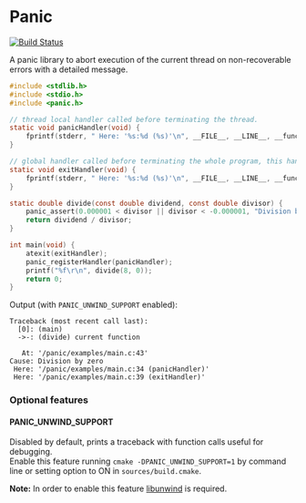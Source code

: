 # Panic

[![Build Status](https://travis-ci.org/daddinuz/panic.svg?branch=master)](https://travis-ci.org/daddinuz/panic)

A panic library to abort execution of the current thread on non-recoverable errors with a detailed message.

```c
#include <stdlib.h>
#include <stdio.h>
#include <panic.h>

// thread local handler called before terminating the thread.
static void panicHandler(void) {
    fprintf(stderr, " Here: '%s:%d (%s)'\n", __FILE__, __LINE__, __func__);
}

// global handler called before terminating the whole program, this handler will run after panicHandler.
static void exitHandler(void) {
    fprintf(stderr, " Here: '%s:%d (%s)'\n", __FILE__, __LINE__, __func__);
}

static double divide(const double dividend, const double divisor) {
    panic_assert(0.000001 < divisor || divisor < -0.000001, "Division by zero");
    return dividend / divisor;
}

int main(void) {
    atexit(exitHandler);
    panic_registerHandler(panicHandler);
    printf("%f\r\n", divide(8, 0));
    return 0;
}
```

Output (with `PANIC_UNWIND_SUPPORT` enabled):

```text
Traceback (most recent call last):
  [0]: (main)
  ->-: (divide) current function

   At: '/panic/examples/main.c:43'
Cause: Division by zero
 Here: '/panic/examples/main.c:34 (panicHandler)'
 Here: '/panic/examples/main.c:39 (exitHandler)'
```

### Optional features

#### PANIC_UNWIND_SUPPORT

Disabled by default, prints a traceback with function calls useful for debugging.  
Enable this feature running `cmake -DPANIC_UNWIND_SUPPORT=1` by command line or setting option to ON in `sources/build.cmake`.

**Note:** In order to enable this feature [libunwind](https://github.com/libunwind/libunwind) is required.

